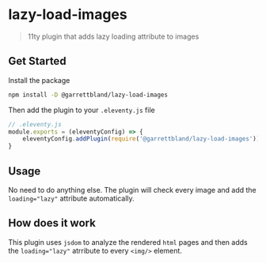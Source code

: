 # lazy-load-images

> 11ty plugin that adds lazy loading attribute to images

## Get Started

Install the package

```bash
npm install -D @garrettbland/lazy-load-images
```

Then add the plugin to your `.eleventy.js` file

```javascript
// .eleventy.js
module.exports = (eleventyConfig) => {
    eleventyConfig.addPlugin(require('@garrettbland/lazy-load-images'))
}
```

## Usage

No need to do anything else. The plugin will check every image and add the `loading="lazy"` attribute automatically.

## How does it work

This plugin uses `jsdom` to analyze the rendered `html` pages and then adds the `loading="lazy"` atrribute to every `<img/>` element.
